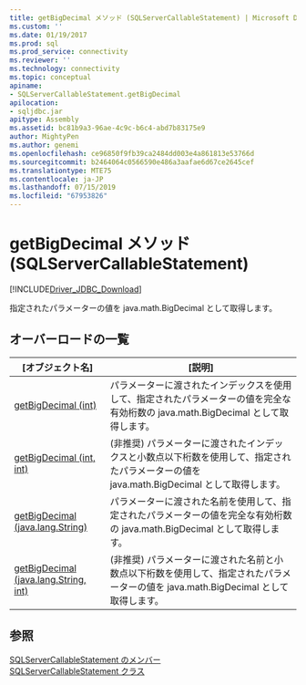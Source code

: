 ```yaml
---
title: getBigDecimal メソッド (SQLServerCallableStatement) | Microsoft Docs
ms.custom: ''
ms.date: 01/19/2017
ms.prod: sql
ms.prod_service: connectivity
ms.reviewer: ''
ms.technology: connectivity
ms.topic: conceptual
apiname:
- SQLServerCallableStatement.getBigDecimal
apilocation:
- sqljdbc.jar
apitype: Assembly
ms.assetid: bc81b9a3-96ae-4c9c-b6c4-abd7b83175e9
author: MightyPen
ms.author: genemi
ms.openlocfilehash: ce96850f9fb39ca2484dd003e4a861813e53766d
ms.sourcegitcommit: b2464064c0566590e486a3aafae6d67ce2645cef
ms.translationtype: MTE75
ms.contentlocale: ja-JP
ms.lasthandoff: 07/15/2019
ms.locfileid: "67953826"
---
```

# <a name="getbigdecimal-method-sqlservercallablestatement"></a>getBigDecimal メソッド (SQLServerCallableStatement)
[!INCLUDE[Driver_JDBC_Download](../../../includes/driver_jdbc_download.md)]

  指定されたパラメーターの値を java.math.BigDecimal として取得します。  
  
## <a name="overload-list"></a>オーバーロードの一覧  
  
|[オブジェクト名]|[説明]|  
|----------|-----------------|  
|[getBigDecimal (int)](../../../connect/jdbc/reference/getbigdecimal-method-int.md)|パラメーターに渡されたインデックスを使用して、指定されたパラメーターの値を完全な有効桁数の java.math.BigDecimal として取得します。|  
|[getBigDecimal (int, int)](../../../connect/jdbc/reference/getbigdecimal-method-int-int.md)|(非推奨) パラメーターに渡されたインデックスと小数点以下桁数を使用して、指定されたパラメーターの値を java.math.BigDecimal として取得します。|  
|[getBigDecimal (java.lang.String)](../../../connect/jdbc/reference/getbigdecimal-method-java-lang-string.md)|パラメーターに渡された名前を使用して、指定されたパラメーターの値を完全な有効桁数の java.math.BigDecimal として取得します。|  
|[getBigDecimal (java.lang.String, int)](../../../connect/jdbc/reference/getbigdecimal-method-java-lang-string-int.md)|(非推奨) パラメーターに渡された名前と小数点以下桁数を使用して、指定されたパラメーターの値を java.math.BigDecimal として取得します。|  
  
## <a name="see-also"></a>参照  
 [SQLServerCallableStatement のメンバー](../../../connect/jdbc/reference/sqlservercallablestatement-members.md)   
 [SQLServerCallableStatement クラス](../../../connect/jdbc/reference/sqlservercallablestatement-class.md)  
  
  
